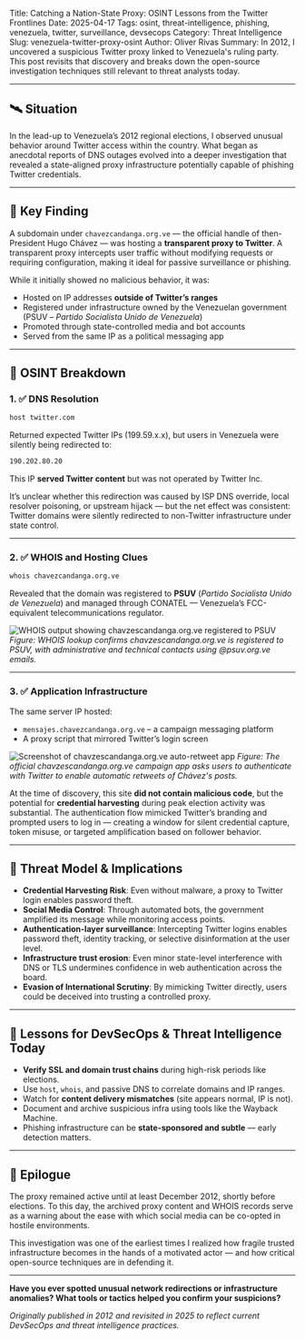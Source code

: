 Title: Catching a Nation-State Proxy: OSINT Lessons from the Twitter Frontlines
Date: 2025-04-17
Tags: osint, threat-intelligence, phishing, venezuela, twitter, surveillance, devsecops
Category: Threat Intelligence
Slug: venezuela-twitter-proxy-osint
Author: Oliver Rivas
Summary: In 2012, I uncovered a suspicious Twitter proxy linked to Venezuela's ruling party. This post revisits that discovery and breaks down the open-source investigation techniques still relevant to threat analysts today.

---

## 🛰️ Situation

In the lead-up to Venezuela’s 2012 regional elections, I observed unusual behavior around Twitter access within the country. What began as anecdotal reports of DNS outages evolved into a deeper investigation that revealed a state-aligned proxy infrastructure potentially capable of phishing Twitter credentials.

---

## 🧠 Key Finding

A subdomain under `chavezcandanga.org.ve` — the official handle of then-President Hugo Chávez — was hosting a **transparent proxy to Twitter**.
A transparent proxy intercepts user traffic without modifying requests or requiring configuration, making it ideal for passive surveillance or phishing.

While it initially showed no malicious behavior, it was:

- Hosted on IP addresses **outside of Twitter’s ranges**
- Registered under infrastructure owned by the Venezuelan government (PSUV – *Partido Socialista Unido de Venezuela*)
- Promoted through state-controlled media and bot accounts
- Served from the same IP as a political messaging app

---

## 🔎 OSINT Breakdown

### 1. ✅ DNS Resolution

```bash
host twitter.com
```

Returned expected Twitter IPs (199.59.x.x), but users in Venezuela were silently being redirected to:

```bash
190.202.80.20
```

This IP **served Twitter content** but was not operated by Twitter Inc.

It’s unclear whether this redirection was caused by ISP DNS override, local resolver poisoning, or upstream hijack — but the net effect was consistent: Twitter domains were silently redirected to non-Twitter infrastructure under state control.

---

### 2. ✅ WHOIS and Hosting Clues

```bash
whois chavezcandanga.org.ve
```

Revealed that the domain was registered to **PSUV** (*Partido Socialista Unido de Venezuela*) and managed through CONATEL — Venezuela’s FCC-equivalent telecommunications regulator.

![WHOIS output showing chavzescandanga.org.ve registered to PSUV]({static}/images/who-is-chavezcandanga-com.jpg)
*Figure: WHOIS lookup confirms chavzescandanga.org.ve is registered to PSUV, with administrative and technical contacts using @psuv.org.ve emails.*

---

### 3. ✅ Application Infrastructure

The same server IP hosted:

- `mensajes.chavezcandanga.org.ve` – a campaign messaging platform
- A proxy script that mirrored Twitter’s login screen

![Screenshot of chavzescandanga.org.ve auto-retweet app]({static}/images/chavezcandanga-web.jpg)
*Figure: The official chavzescandanga.org.ve campaign app asks users to authenticate with Twitter to enable automatic retweets of Chávez's posts.*

At the time of discovery, this site **did not contain malicious code**, but the potential for **credential harvesting** during peak election activity was substantial. The authentication flow mimicked Twitter’s branding and prompted users to log in — creating a window for silent credential capture, token misuse, or targeted amplification based on follower behavior.

---

## 🔐 Threat Model & Implications

- **Credential Harvesting Risk**: Even without malware, a proxy to Twitter login enables password theft.
- **Social Media Control**: Through automated bots, the government amplified its message while monitoring access points.
- **Authentication-layer surveillance**: Intercepting Twitter logins enables password theft, identity tracking, or selective disinformation at the user level.
- **Infrastructure trust erosion**: Even minor state-level interference with DNS or TLS undermines confidence in web authentication across the board.
- **Evasion of International Scrutiny**: By mimicking Twitter directly, users could be deceived into trusting a controlled proxy.

---

## 🧰 Lessons for DevSecOps & Threat Intelligence Today

- **Verify SSL and domain trust chains** during high-risk periods like elections.
- Use `host`, `whois`, and passive DNS to correlate domains and IP ranges.
- Watch for **content delivery mismatches** (site appears normal, IP is not).
- Document and archive suspicious infra using tools like the Wayback Machine.
- Phishing infrastructure can be **state-sponsored and subtle** — early detection matters.

---

## 📅 Epilogue

The proxy remained active until at least December 2012, shortly before elections. To this day, the archived proxy content and WHOIS records serve as a warning about the ease with which social media can be co-opted in hostile environments.

This investigation was one of the earliest times I realized how fragile trusted infrastructure becomes in the hands of a motivated actor — and how critical open-source techniques are in defending it.

---

**Have you ever spotted unusual network redirections or infrastructure anomalies? What tools or tactics helped you confirm your suspicions?**

*Originally published in 2012 and revisited in 2025 to reflect current DevSecOps and threat intelligence practices.*
